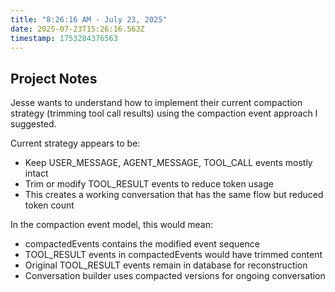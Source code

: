 ```yaml
---
title: "8:26:16 AM - July 23, 2025"
date: 2025-07-23T15:26:16.563Z
timestamp: 1753284376563
---
```


## Project Notes

Jesse wants to understand how to implement their current compaction strategy (trimming tool call results) using the compaction event approach I suggested.

Current strategy appears to be:
- Keep USER_MESSAGE, AGENT_MESSAGE, TOOL_CALL events mostly intact
- Trim or modify TOOL_RESULT events to reduce token usage
- This creates a working conversation that has the same flow but reduced token count

In the compaction event model, this would mean:
- compactedEvents contains the modified event sequence
- TOOL_RESULT events in compactedEvents would have trimmed content
- Original TOOL_RESULT events remain in database for reconstruction
- Conversation builder uses compacted versions for ongoing conversation
